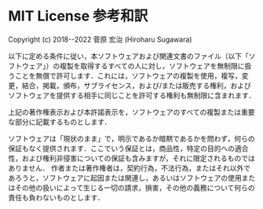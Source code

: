 # MIT License 参考和訳

Copyright (c) 2018--2022  菅原 宏治 (Hiroharu Sugawara)

以下に定める条件に従い，本ソフトウェアおよび関連文書のファイル（以下「ソフトウェア」）の複製を取得するすべての人に対し，ソフトウェアを無制限に扱うことを無償で許可します．これには，ソフトウェアの複製を使用，複写，変更，結合，掲載，頒布，サブライセンス，および/または販売する権利，およびソフトウェアを提供する相手に同じことを許可する権利も無制限に含まれます．

上記の著作権表示および本許諾表示を，ソフトウェアのすべての複製または重要な部分に記載するものとします．

ソフトウェアは「現状のまま」で，明示であるか暗黙であるかを問わず，何らの保証もなく提供されます．ここでいう保証とは，商品性，特定の目的への適合性，および権利非侵害についての保証も含みますが，それに限定されるものではありません． 作者または著作権者は，契約行為，不法行為，またはそれ以外であろうと，ソフトウェアに起因または関連し，あるいはソフトウェアの使用またはその他の扱いによって生じる一切の請求，損害，その他の義務について何らの責任も負わないものとします．
